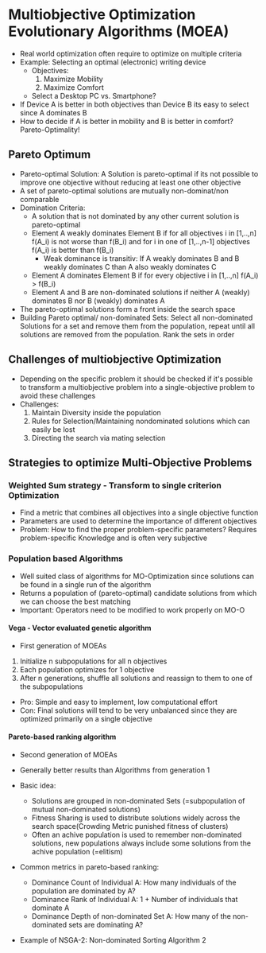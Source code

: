 # Multiobjective Optimization Evolutionary Algorithms (MOEA)
- Real world optimization often require to optimize on multiple criteria
- Example: Selecting an optimal (electronic) writing device
  - Objectives:
    1. Maximize Mobility
    2. Maximize Comfort
  - Select a Desktop PC vs. Smartphone?
-  If Device A is better in both objectives than Device B its easy to select since A dominates B
- How to decide if A is better in mobility and B is better in comfort? Pareto-Optimality!

## Pareto Optimum
- Pareto-optimal Solution: A Solution is pareto-optimal if its not possible to improve one objective without reducing at least one other objective
- A set of pareto-optimal solutions are mutually non-dominat/non comparable
- Domination Criteria:
  - A solution that is not dominated by any other current solution is pareto-optimal
  - Element A weakly dominates Element B if for all objectives i in [1,..,n] f(A_i) is not worse than f(B_i) and for i in one of [1,..,n-1] objectives f(A_i) is better than f(B_i)
    - Weak dominance is transitiv: If A weakly dominates B and B weakly dominates C than A also weakly dominates C
  - Element A dominates Element B if for every objective i in [1,..,n] f(A_i) >  f(B_i)
  - Element A and B are non-dominated solutions if neither A (weakly) dominates B nor B (weakly) dominates A
- The pareto-optimal solutions form a front inside the search space 
- Building Pareto optimal/ non-dominated Sets: Select all non-dominated Solutions for a set and remove them from the population, repeat until all solutions are removed from the population. Rank the sets in order

## Challenges of multiobjective Optimization
- Depending on the specific problem it should be checked if it's possible to transform a multiobjective problem into a single-objective problem to avoid these challenges
- Challenges:
    1. Maintain Diversity inside the population
    2. Rules for Selection/Maintaining nondominated solutions which can easily be lost
    3. Directing the search via mating selection


## Strategies to optimize Multi-Objective Problems

### Weighted Sum strategy - Transform to single criterion Optimization
- Find a metric that combines all objectives into a single objective function
- Parameters are used to determine the importance of different objectives
- Problem: How to find the proper problem-specific parameters? Requires problem-specific Knowledge and is often very subjective


### Population based Algorithms
- Well suited class of algorithms for MO-Optimization since solutions can be found in a single run of the algorithm
- Returns a population of (pareto-optimal) candidate solutions from which we can choose the best matching
- Important: Operators need to be modified to work properly on MO-O


#### Vega - Vector evaluated genetic algorithm
- First generation of MOEAs
1. Initialize n subpopulations for all n objectives
2. Each population optimizes for 1 objective
3. After n generations, shuffle all solutions and reassign to them to one of the subpopulations
- Pro: Simple and easy to implement, low computational effort
- Con: Final solutions will tend to be very unbalanced since they are optimized primarily on a single objective

#### Pareto-based ranking algorithm
- Second generation of MOEAs
- Generally better results than Algorithms from generation 1
- Basic idea:
  - Solutions are grouped in non-dominated Sets (=subpopulation of mutual non-dominated solutions)
  - Fitness Sharing is used to distribute solutions widely across the search space(Crowding Metric punished fitness of clusters)
  - Often an achive population is used to remember non-dominated solutions, new populations always include some solutions from the achive population (=elitism)
- Common metrics in pareto-based ranking:
  - Dominance Count of Individual A: How many individuals of the population are dominated by A?
  - Dominance Rank of Individual A: 1 + Number of individuals that dominate A
  - Dominance Depth of non-dominated Set A: How many of the non-dominated sets are dominating A?



- Example of NSGA-2: Non-dominated Sorting Algorithm 2